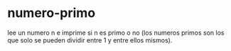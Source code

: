# numero-primo
lee un numero n e imprime si n es primo o no (los numeros primos son los que solo se pueden dividir entre 1 y entre ellos mismos).
